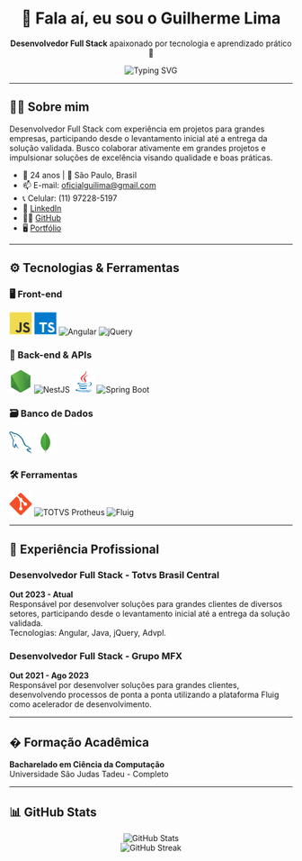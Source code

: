 <h1 align="center">👋 Fala aí, eu sou o Guilherme Lima</h1>

<p align="center">
  <strong>Desenvolvedor Full Stack</strong> apaixonado por tecnologia e aprendizado prático 🚀
</p>

<p align="center">
  <img src="https://readme-typing-svg.demolab.com?font=Fira+Code&pause=1000&color=F97316&center=true&vCenter=true&width=435&lines=Code.+Deploy.+Impact." alt="Typing SVG" />
</p>

---

## 🧑‍💻 Sobre mim

Desenvolvedor Full Stack com experiência em projetos para grandes empresas, participando desde o levantamento inicial até a entrega da solução validada. Busco colaborar ativamente em grandes projetos e impulsionar soluções de excelência visando qualidade e boas práticas.

- 🎂 24 anos | 📍 São Paulo, Brasil  
- 📫 E-mail: [oficialguilima@gmail.com](mailto:oficialguilima@gmail.com)  
- 📞 Celular: (11) 97228-5197
- 💼 [LinkedIn](https://www.linkedin.com/in/ogullima/)
- 👨‍💻 [GitHub](https://github.com/ogullima)
- 🖥️ [Portfólio](https://ogullima.github.io/portifoliov2/)

---

## ⚙️ Tecnologias & Ferramentas

### 🖥️ Front-end
<p>
  <img src="https://raw.githubusercontent.com/devicons/devicon/master/icons/javascript/javascript-original.svg" alt="JavaScript" width="40" height="40"/>
  <img src="https://raw.githubusercontent.com/devicons/devicon/master/icons/typescript/typescript-original.svg" alt="TypeScript" width="40" height="40"/>
  <img src="https://angular.io/assets/images/logos/angular/angular.svg" alt="Angular" width="40" height="40"/>
  <img src="https://cdn.worldvectorlogo.com/logos/jquery-1.svg" alt="jQuery" width="40" height="40"/>
</p>

### 🧩 Back-end & APIs
<p>
  <img src="https://raw.githubusercontent.com/devicons/devicon/master/icons/nodejs/nodejs-original.svg" alt="Node.js" width="40" height="40"/>
  <img src="https://nestjs.com/img/logo-small.svg" alt="NestJS" width="40" height="40"/>
  <img src="https://raw.githubusercontent.com/devicons/devicon/master/icons/java/java-original.svg" alt="Java" width="40" height="40"/>
  <img src="https://www.vectorlogo.zone/logos/springio/springio-icon.svg" alt="Spring Boot" width="40" height="40"/>
</p>

### 🗃️ Banco de Dados
<p>
  <img src="https://raw.githubusercontent.com/devicons/devicon/master/icons/mysql/mysql-original.svg" alt="MySQL" width="40" height="40"/>
  <img src="https://raw.githubusercontent.com/devicons/devicon/master/icons/mongodb/mongodb-original.svg" alt="MongoDB" width="40" height="40"/>
</p>

### 🛠️ Ferramentas
<p>
  <img src="https://raw.githubusercontent.com/devicons/devicon/master/icons/git/git-original.svg" alt="Git" width="40" height="40"/>
  <img src="https://upload.wikimedia.org/wikipedia/commons/8/8c/TOTVS_logo.svg" alt="TOTVS Protheus" width="40" height="40"/>
  <img src="https://www.fluig.com/wp-content/themes/fluig/assets/img/logo-fluig.svg" alt="Fluig" width="40" height="40"/>
</p>

---

## 💼 Experiência Profissional

### Desenvolvedor Full Stack - Totvs Brasil Central
**Out 2023 - Atual**  
Responsável por desenvolver soluções para grandes clientes de diversos setores, participando desde o levantamento inicial até a entrega da solução validada.  
Tecnologias: Angular, Java, jQuery, Advpl.

### Desenvolvedor Full Stack - Grupo MFX
**Out 2021 - Ago 2023**  
Responsável por desenvolver soluções para grandes clientes, desenvolvendo processos de ponta a ponta utilizando a plataforma Fluig como acelerador de desenvolvimento.

---

## � Formação Acadêmica

**Bacharelado em Ciência da Computação**  
Universidade São Judas Tadeu - Completo

---


## 📊 GitHub Stats

<p align="center">
  <img src="https://github-readme-stats.vercel.app/api?username=ogullima&show_icons=true&theme=tokyonight" alt="GitHub Stats" />
  <br/>
  <img src="https://github-readme-streak-stats.herokuapp.com/?user=ogullima&theme=tokyonight" alt="GitHub Streak" />
</p>
